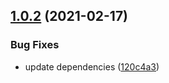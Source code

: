 ## [1.0.2](https://github.com/valverdealbo/mongodb-functions/compare/v1.0.1...v1.0.2) (2021-02-17)


### Bug Fixes

* update dependencies ([120c4a3](https://github.com/valverdealbo/mongodb-functions/commit/120c4a3300eedd59c37c4beaee47261abb6c316e))
